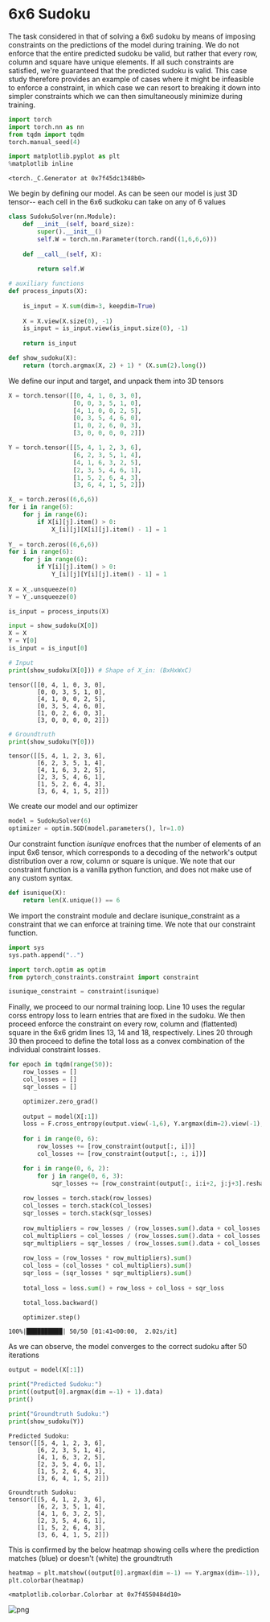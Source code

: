 # 6x6 Sudoku

The task considered in that of solving a 6x6 sudoku by means of imposing constraints on the predictions of the model during training. We do not enforce that the entire predicted sudoku be valid, but rather that every row, column and square have unique elements. If all such constraints are satisfied, we're guaranteed that the predicted sudoku is valid. This case study therefore provides an example of cases where it might be infeasible to enforce a constraint, in which case we can resort to breaking it down into simpler constraints which we can then simultaneously minimize during training.


```python
import torch
import torch.nn as nn
from tqdm import tqdm
torch.manual_seed(4)

import matplotlib.pyplot as plt
%matplotlib inline
```




    <torch._C.Generator at 0x7f45dc1348b0>



We begin by defining our model. As can be seen our model is just 3D tensor-- each cell in the 6x6 sudkoku can take on any of 6 values


```python
class SudokuSolver(nn.Module):
    def __init__(self, board_size):
        super().__init__()
        self.W = torch.nn.Parameter(torch.rand((1,6,6,6)))
        
    def __call__(self, X):
        
        return self.W

# auxiliary functions    
def process_inputs(X):
    
    is_input = X.sum(dim=3, keepdim=True)
    
    X = X.view(X.size(0), -1)
    is_input = is_input.view(is_input.size(0), -1)
    
    return is_input

def show_sudoku(X):
    return (torch.argmax(X, 2) + 1) * (X.sum(2).long())
```

We define our input and target, and unpack them into 3D tensors


```python
X = torch.tensor([[0, 4, 1, 0, 3, 0],
                  [0, 0, 3, 5, 1, 0],
                  [4, 1, 0, 0, 2, 5],
                  [0, 3, 5, 4, 6, 0],
                  [1, 0, 2, 6, 0, 3],
                  [3, 0, 0, 0, 0, 2]])

Y = torch.tensor([[5, 4, 1, 2, 3, 6],
                  [6, 2, 3, 5, 1, 4],
                  [4, 1, 6, 3, 2, 5],
                  [2, 3, 5, 4, 6, 1],
                  [1, 5, 2, 6, 4, 3],
                  [3, 6, 4, 1, 5, 2]])

X_ = torch.zeros((6,6,6))
for i in range(6):
    for j in range(6):
        if X[i][j].item() > 0:
            X_[i][j][X[i][j].item() - 1] = 1        
            
Y_ = torch.zeros((6,6,6))
for i in range(6):
    for j in range(6):
        if Y[i][j].item() > 0:
            Y_[i][j][Y[i][j].item() - 1] = 1
            
X = X_.unsqueeze(0)
Y = Y_.unsqueeze(0)

is_input = process_inputs(X)

input = show_sudoku(X[0])
X = X
Y = Y[0]
is_input = is_input[0]  
```


```python
# Input
print(show_sudoku(X[0])) # Shape of X_in: (BxHxWxC)
```

    tensor([[0, 4, 1, 0, 3, 0],
            [0, 0, 3, 5, 1, 0],
            [4, 1, 0, 0, 2, 5],
            [0, 3, 5, 4, 6, 0],
            [1, 0, 2, 6, 0, 3],
            [3, 0, 0, 0, 0, 2]])



```python
# Groundtruth
print(show_sudoku(Y[0]))
```

    tensor([[5, 4, 1, 2, 3, 6],
            [6, 2, 3, 5, 1, 4],
            [4, 1, 6, 3, 2, 5],
            [2, 3, 5, 4, 6, 1],
            [1, 5, 2, 6, 4, 3],
            [3, 6, 4, 1, 5, 2]])


We create our model and our optimizer


```python
model = SudokuSolver(6)
optimizer = optim.SGD(model.parameters(), lr=1.0)
```

Our constraint function *isunique* enofrces that the number of elements of an input 6x6 tensor, which corresponds to a decoding of the network's output distribution over a row, column or square is unique. We note that our constraint function is a vanilla python function, and does not make use of any custom syntax.


```python
def isunique(X):
    return len(X.unique()) == 6
```

We import the constraint module and declare isunique_constraint as a constraint that we can enforce at training time. We note that our constraint function.


```python
import sys
sys.path.append("..")

import torch.optim as optim
from pytorch_constraints.constraint import constraint

isunique_constraint = constraint(isunique)
```

Finally, we proceed to our normal training loop. Line 10 uses the regular corss entropy loss to learn entries that are fixed in the sudoku. We then proceed enforce the constraint on every row, column and (flattented) square in the 6x6 gridm lines 13, 14 and 18, respectively. Lines 20 through 30 then proceed to define the total loss as a convex combination of the individual constraint losses.


```python
for epoch in tqdm(range(50)):
    row_losses = []
    col_losses = []
    sqr_losses = []

    optimizer.zero_grad()
    
    output = model(X[:1])
    loss = F.cross_entropy(output.view(-1,6), Y.argmax(dim=2).view(-1), reduction='none') * is_input
    
    for i in range(0, 6):
        row_losses += [row_constraint(output[:, i])]
        col_losses += [row_constraint(output[:, :, i])]

    for i in range(0, 6, 2):
        for j in range(0, 6, 3):
            sqr_losses += [row_constraint(output[:, i:i+2, j:j+3].reshape(1,6,6))]
            
    row_losses = torch.stack(row_losses)
    col_losses = torch.stack(col_losses)
    sqr_losses = torch.stack(sqr_losses)
    
    row_multipliers = row_losses / (row_losses.sum().data + col_losses.sum().data + sqr_losses.sum().data)
    col_multipliers = col_losses / (row_losses.sum().data + col_losses.sum().data + sqr_losses.sum().data)
    sqr_multipliers = sqr_losses / (row_losses.sum().data + col_losses.sum().data + sqr_losses.sum().data)
    
    row_loss = (row_losses * row_multipliers).sum()
    col_loss = (col_losses * col_multipliers).sum()
    sqr_loss = (sqr_losses * sqr_multipliers).sum()
    
    total_loss = loss.sum() + row_loss + col_loss + sqr_loss

    total_loss.backward()

    optimizer.step()
```

    100%|██████████| 50/50 [01:41<00:00,  2.02s/it]


As we can observe, the model converges to the correct sudoku after 50 iterations


```python
output = model(X[:1])

print("Predicted Sudoku:")
print((output[0].argmax(dim =-1) + 1).data)
print()

print("Groundtruth Sudoku:")
print(show_sudoku(Y))

```

    Predicted Sudoku:
    tensor([[5, 4, 1, 2, 3, 6],
            [6, 2, 3, 5, 1, 4],
            [4, 1, 6, 3, 2, 5],
            [2, 3, 5, 4, 6, 1],
            [1, 5, 2, 6, 4, 3],
            [3, 6, 4, 1, 5, 2]])
    
    Groundtruth Sudoku:
    tensor([[5, 4, 1, 2, 3, 6],
            [6, 2, 3, 5, 1, 4],
            [4, 1, 6, 3, 2, 5],
            [2, 3, 5, 4, 6, 1],
            [1, 5, 2, 6, 4, 3],
            [3, 6, 4, 1, 5, 2]])


This is confirmed by the below heatmap showing cells where the prediction matches (blue) or doesn't (white) the groundtruth


```python
heatmap = plt.matshow((output[0].argmax(dim =-1) == Y.argmax(dim=-1)), cmap=plt.cm.Blues, vmin=0, vmax=1)
plt.colorbar(heatmap)
```




    <matplotlib.colorbar.Colorbar at 0x7f4550484d10>




![png](Sudoku%206x6%20-%20Video_files/Sudoku%206x6%20-%20Video_20_1.png)



```python

```
